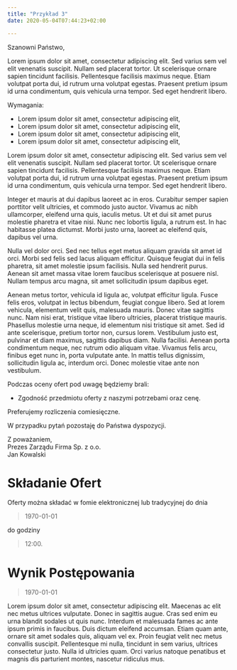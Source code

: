 ```yaml
---
title: "Przykład 3"
date: 2020-05-04T07:44:23+02:00

---
```


Szanowni Państwo,

Lorem ipsum dolor sit amet, consectetur adipiscing elit. Sed varius sem vel elit venenatis suscipit. Nullam sed placerat tortor. Ut scelerisque ornare sapien tincidunt facilisis. Pellentesque facilisis maximus neque. Etiam volutpat porta dui, id rutrum urna volutpat egestas. Praesent pretium ipsum id urna condimentum, quis vehicula urna tempor. Sed eget hendrerit libero.

<!--more-->

Wymagania:
- Lorem ipsum dolor sit amet, consectetur adipiscing elit,
- Lorem ipsum dolor sit amet, consectetur adipiscing elit,
- Lorem ipsum dolor sit amet, consectetur adipiscing elit,
- Lorem ipsum dolor sit amet, consectetur adipiscing elit,

Lorem ipsum dolor sit amet, consectetur adipiscing elit. Sed varius sem vel elit venenatis suscipit. Nullam sed placerat tortor. Ut scelerisque ornare sapien tincidunt facilisis. Pellentesque facilisis maximus neque. Etiam volutpat porta dui, id rutrum urna volutpat egestas. Praesent pretium ipsum id urna condimentum, quis vehicula urna tempor. Sed eget hendrerit libero.

Integer et mauris at dui dapibus laoreet ac in eros. Curabitur semper sapien porttitor velit ultricies, et commodo justo auctor. Vivamus ac nibh ullamcorper, eleifend urna quis, iaculis metus. Ut et dui sit amet purus molestie pharetra et vitae nisi. Nunc nec lobortis ligula, a rutrum est. In hac habitasse platea dictumst. Morbi justo urna, laoreet ac eleifend quis, dapibus vel urna.

Nulla vel dolor orci. Sed nec tellus eget metus aliquam gravida sit amet id orci. Morbi sed felis sed lacus aliquam efficitur. Quisque feugiat dui in felis pharetra, sit amet molestie ipsum facilisis. Nulla sed hendrerit purus. Aenean sit amet massa vitae lorem faucibus scelerisque at posuere nisl. Nullam tempus arcu magna, sit amet sollicitudin ipsum dapibus eget.

Aenean metus tortor, vehicula id ligula ac, volutpat efficitur ligula. Fusce felis eros, volutpat in lectus bibendum, feugiat congue libero. Sed at lorem vehicula, elementum velit quis, malesuada mauris. Donec vitae sagittis nunc. Nam nisi erat, tristique vitae libero ultricies, placerat tristique mauris. Phasellus molestie urna neque, id elementum nisi tristique sit amet. Sed id ante scelerisque, pretium tortor non, cursus lorem. Vestibulum justo est, pulvinar et diam maximus, sagittis dapibus diam. Nulla facilisi. Aenean porta condimentum neque, nec rutrum odio aliquam vitae. Vivamus felis arcu, finibus eget nunc in, porta vulputate ante. In mattis tellus dignissim, sollicitudin ligula ac, interdum orci. Donec molestie vitae ante non vestibulum. 

Podczas oceny ofert pod uwagę będziemy brali:

- Zgodność przedmiotu oferty z naszymi potrzebami oraz cenę.

Preferujemy rozliczenia comiesięczne.

W przypadku pytań pozostaję do Państwa dyspozycji.

Z poważaniem,\
Prezes Zarządu Firma Sp. z o.o.\
Jan Kowalski

# Składanie Ofert

Oferty można składać w fomie elektronicznej lub tradycyjnej do dnia

> 1970-01-01

do godziny

> 12:00.

# Wynik Postępowania

> 1970-01-01

Lorem ipsum dolor sit amet, consectetur adipiscing elit. Maecenas ac elit nec metus ultrices vulputate. Donec in sagittis augue. Cras sed enim eu urna blandit sodales ut quis nunc. Interdum et malesuada fames ac ante ipsum primis in faucibus. Duis dictum eleifend accumsan. Etiam quam ante, ornare sit amet sodales quis, aliquam vel ex. Proin feugiat velit nec metus convallis suscipit. Pellentesque mi nulla, tincidunt in sem varius, ultrices consectetur justo. Nulla id ultricies quam. Orci varius natoque penatibus et magnis dis parturient montes, nascetur ridiculus mus. 
